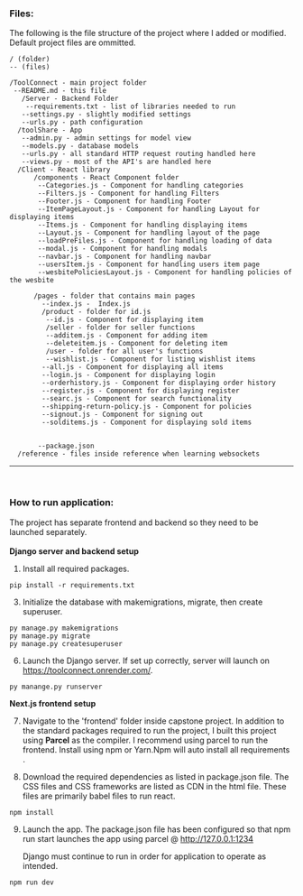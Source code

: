 
### **Files:**

The following is the file structure of the project where I added or modified. Default project files are ommitted.

```
/ (folder)
-- (files)

/ToolConnect - main project folder
 --README.md - this file
   /Server - Backend Folder
    --requirements.txt - list of libraries needed to run
   --settings.py - slightly modified settings
   --urls.py - path configuration
  /toolShare - App
   --admin.py - admin settings for model view
   --models.py - database models
   --urls.py - all standard HTTP request routing handled here
   --views.py - most of the API's are handled here
  /Client - React library
      /components - React Component folder
       --Categories.js - Component for handling categories
       --Filters.js - Component for handling Filters
       --Footer.js - Component for handling Footer
       --ItemPageLayout.js - Component for handling Layout for displaying items
       --Items.js - Component for handling displaying items
       --Layout.js - Component for handling layout of the page
       --loadPreFiles.js - Component for handling loading of data
       --modal.js - Component for handling modals
       --navbar.js - Component for handling navbar
       --usersItem.js - Component for handling users item page
       --wesbitePoliciesLayout.js - Component for handling policies of the wesbite

      /pages - folder that contains main pages
        --index.js -  Index.js
        /product - folder for id.js
         --id.js - Component for displaying item        
         /seller - folder for seller functions
         --additem.js - Component for adding item
         --deleteitem.js - Component for deleting item
         /user - folder for all user's functions
         --wishlist.js - Component for listing wishlist items
        --all.js - Component for displaying all items
        --login.js - Component for displaying login
        --orderhistory.js - Component for displaying order history
        --register.js - Component for displaying register
        --searc.js - Component for search functionality
        --shipping-return-policy.js - Component for policies
        --signout.js - Component for signing out
        --solditems.js - Component for displaying sold items
        
        
       --package.json 
  /reference - files inside reference when learning websockets
```

---

<br>

### **How to run application:**

The project has separate frontend and backend so they need to be launched separately. <br><br>
**Django server and backend setup**

1. Install all required packages.

```
pip install -r requirements.txt
```

3. Initialize the database with makemigrations, migrate, then create superuser.

```
py manage.py makemigrations
py manage.py migrate
py manage.py createsuperuser
```

6. Launch the Django server. If set up correctly, server will launch on https://toolconnect.onrender.com/.

```
py manange.py runserver
```

**Next.js frontend setup**

7. Navigate to the 'frontend' folder inside capstone project. In addition to the standard packages required to run the
   project, I built this project using **Parcel** as the compiler. I recommend using parcel to run the frontend. Install
   using npm or Yarn.Npm will auto install all requirements .

8. Download the required dependencies as listed in package.json file. The CSS files and CSS frameworks are listed as CDN
   in the html file. These files are primarily babel files to run react.

```
npm install
```

9. Launch the app. The package.json file has been configured so that npm run start launches the app using
   parcel @ http://127.0.0.1:1234

   Django  must continue to run in order for application to operate as intended.

```
npm run dev
```
